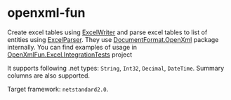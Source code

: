 # openxml-fun
Create excel tables using [ExcelWriter](https://github.com/MaximTkachenko/openxml-fun/blob/master/src/OpenXmlFun.Excel/Writer/ExcelWriter.cs) and parse excel tables to list of entities using [ExcelParser](https://github.com/MaximTkachenko/openxml-fun/blob/master/src/OpenXmlFun.Excel/Parser/ExcelParser.cs). They use [DocumentFormat.OpenXml](https://github.com/OfficeDev/Open-XML-SDK) package internally. You can find examples of usage in [OpenXmlFun.Excel.IntegrationTests](https://github.com/MaximTkachenko/openxml-fun/tree/master/src/OpenXmlFun.Excel.IntegrationTests) project

It supports following .net types: `String`, `Int32`, `Decimal`, `DateTime`. Summary columns are also supported.

Target framework: `netstandard2.0`.

